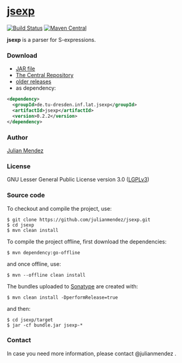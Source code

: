 # [jsexp](http://julianmendez.github.io/jsexp)

[![Build Status](https://travis-ci.org/julianmendez/jsexp.png?branch=master)](https://travis-ci.org/julianmendez/jsexp)
[![Maven Central](https://maven-badges.herokuapp.com/maven-central/de.tu-dresden.inf.lat.jsexp/jsexp/badge.svg)](http://search.maven.org/#search|ga|1|g%3A%22de.tu-dresden.inf.lat.jsexp%22)

**jsexp** is a parser for S-expressions.


### Download
* [JAR file](https://repo1.maven.org/maven2/de/tu-dresden/inf/lat/jsexp/jsexp/0.2.2/jsexp-0.2.2.jar)
* [The Central Repository](https://repo1.maven.org/maven2/de/tu-dresden/inf/lat/jsexp/)
* [older releases](http://sourceforge.net/projects/jsexp/files/)
* as dependency:
```xml
<dependency>
  <groupId>de.tu-dresden.inf.lat.jsexp</groupId>
  <artifactId>jsexp</artifactId>
  <version>0.2.2</version>
</dependency>
```


### Author
[Julian Mendez](http://lat.inf.tu-dresden.de/~mendez)


### License

GNU Lesser General Public License version 3.0 ([LGPLv3](http://www.gnu.org/licenses/lgpl-3.0.txt))


### Source code

To checkout and compile the project, use:

```
$ git clone https://github.com/julianmendez/jsexp.git
$ cd jsexp
$ mvn clean install
```

To compile the project offline, first download the dependencies:
```
$ mvn dependency:go-offline
```
and once offline, use:
```
$ mvn --offline clean install
```

The bundles uploaded to [Sonatype](https://oss.sonatype.org/) are created with:
```
$ mvn clean install -DperformRelease=true
```
and then:
```
$ cd jsexp/target
$ jar -cf bundle.jar jsexp-*
```


### Contact

In case you need more information, please contact @julianmendez .



